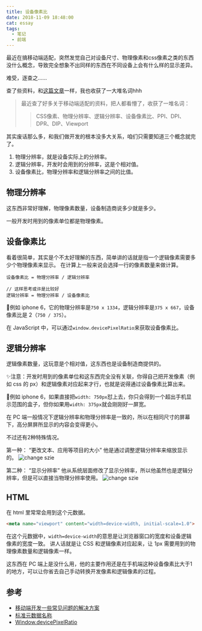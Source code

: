 ```yaml
---
title: 设备像素比
date: 2018-11-09 18:48:00
cat: essay
tags:
  - 笔记
  - 前端
---
```


最近在搞移动端适配，突然发觉自己对设备尺寸、物理像素和css像素之类的东西没什么概念，导致完全想象不出同样的东西在不同设备上会有什么样的显示差异。

难受，逐查之……

查了些资料，和[这篇文章][1]一样，我也收获了一大堆名词hhh

> 最近查了好多关于移动端适配的资料，把人都看懵了，收获了一堆名词：
> > CSS像素、物理分辨率、逻辑分辨率、设备像素比、PPI、DPI、DPR、DIP、Viewport

其实废话那么多，和我们做开发的根本没多大关系，咱们只需要知道三个概念就完了。

1. 物理分辨率，就是设备实际上的分辨率。
2. 逻辑分辨率，开发时会用到的分辨率，这是个相对值。
3. 设备像素比，物理分辨率和逻辑分辨率之间的比值。

## 物理分辨率

这东西非常好理解，物理像素数量，设备制造商说多少就是多少。

一般开发时用到的像素单位都是物理像素。

## 设备像素比

看着很简单，其实是个不太好理解的东西，简单讲的话就是指一个逻辑像素需要多少个物理像素来显示。
在计算上一般来说会选择一行的像素数量来做计算。

```text
设备像素比 = 物理分辨率 / 逻辑分辨率

// 这样思考或许是比较好
逻辑分辨率 = 物理分辨率 / 设备像素比
```

🌰例如 iphone 6，它的物理分辨率是`750 x 1334`，逻辑分辨率是`375 x 667`，设备像素比是 2（`750 / 375`）。

在 JavaScript 中，可以通过`window.devicePixelRatio`来获取设备像素比。

## 逻辑分辨率

逻辑像素数量，这玩意是个相对值，这东西也是设备制造商提供的。

✨注意：开发时用到的像素单位和这东西完全没有关联，你得自己把开发像素（例如 css 的 px）和逻辑像素对应起来才行，也就是说得通过设备像素比算出来。

🌰例如 iphone 6，如果直接把`width: 750px`怼上去，你只会得到一个超出手机显示范围的盒子，但你如果用`width: 375px`就会刚刚好一屏宽。

在 PC 端一般情况下逻辑分辨率和物理分辨率是一致的，所以在相同尺寸的屏幕下，高分屏屏所显示的内容会变得更小。

不过还有2种特殊情况。

第一种：
“更改文本、应用等项目的大小”
他是通过调整逻辑分辨率来缩放显示的。
![change szie](https://cdn.jsdelivr.net/gh/LuckyRabbitFeet/rabbitfeet.net@master/res/device-pixel-ratio/change%20size.png)

第二种：
“显示分辨率”
他从系统层面修改了显示分辨率，所以他虽然也是逻辑分辨率，但是可以直接当物理分辨率使用。
![change szie](https://cdn.jsdelivr.net/gh/LuckyRabbitFeet/rabbitfeet.net@master/res/device-pixel-ratio/change%20show%20size.png)

## HTML

在 html 里常常会用到这个元数据。

```html
<meta name="viewport" content="width=device-width, initial-scale=1.0">
```

在这个元数据中，`width=device-width`的意思是让浏览器窗口的宽度和设备逻辑像素的宽度一致。
讲人话就是让 CSS 和逻辑像素对应起来，让 1px 需要用到的物理像素数量和逻辑像素一样。

这东西在 PC 端上是没什么用，他的主要作用还是在手机端这种设备像素比大于1的地方，可以让你省去自己手动转换开发像素和逻辑像素的过程。

## 参考

- [移动端开发一些常见问题的解决方案][1]
- [标准元数据名称][2]
- [Window.devicePixelRatio][3]


[1]: (https://juejin.cn/post/6897937643372937224)
[2]: (https://developer.mozilla.org/zh-CN/docs/Web/HTML/Element/meta/name)
[3]: (https://developer.mozilla.org/zh-CN/docs/Web/API/Window/devicePixelRatio)